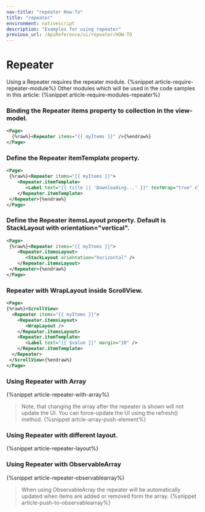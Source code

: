 ```yaml
---
nav-title: "repeater How-To"
title: "repeater"
environment: nativescript
description: "Examples for using repeater"
previous_url: /ApiReference/ui/repeater/HOW-TO
---
```

# Repeater
Using a Repeater requires the repeater module.
{%snippet article-require-repeater-module%}
Other modules which will be used in the code samples in this article:
{%snippet article-require-modules-repeater%}
### Binding the Repeater items property to collection in the view-model.
``` XML
<Page>
  {%raw%}<Repeater items="{{ myItems }}" />{%endraw%}
</Page>
```
### Define the Repeater itemTemplate property.
``` XML
<Page>
 {%raw%}<Repeater items="{{ myItems }}">
    <Repeater.itemTemplate>
       <Label text="{{ title || 'Downloading...' }}" textWrap="true" class="title" />
    </Repeater.itemTemplate>
 </Repeater>{%endraw%}
</Page>
```
### Define the Repeater itemsLayout property. Default is StackLayout with orientation="vertical".
``` XML
<Page>
 {%raw%}<Repeater items="{{ myItems }}">
    <Repeater.itemsLayout>
       <StackLayout orientation="horizontal" />
    </Repeater.itemsLayout>
 </Repeater>{%endraw%}
</Page>
```
### Repeater with WrapLayout inside ScrollView.
``` XML
<Page>
{%raw%}<ScrollView>
  <Repeater items="{{ myItems }}">
    <Repeater.itemsLayout>
       <WrapLayout />
    </Repeater.itemsLayout>
    <Repeater.itemTemplate>
       <Label text="{{ $value }}" margin="10" />
    </Repeater.itemTemplate>
  </Repeater>
 </ScrollView>{%endraw%}
</Page>
```
### Using Repeater with Array
{%snippet article-repeater-with-array%}
> Note, that changing the array after the repeater is shown will not update the UI.
You can force-update the UI using the refresh() method.
{%snippet artcle-array-push-element%}
### Using Repeater with different layout.
{%snippet article-repeater-layout%}
### Using Repeater with ObservableArray
{%snippet article-repeater-observablearray%}
> When using ObservableArray the repeater will be automatically updated when items are added or removed form the array.
{%snippet article-push-to-observablearray%}
